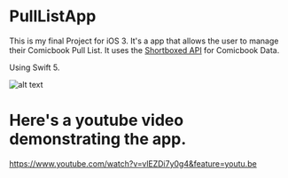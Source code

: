 # PullListApp
This is my final Project for iOS 3. It's a app that allows the user to manage their Comicbook Pull List. It uses the [Shortboxed API](https://api.shortboxed.com) for Comicbook Data.

Using Swift 5.

![alt text](https://adambazzi.co/img/pullListIcon.png "App Logo")

# Here's a youtube video demonstrating the app.

https://www.youtube.com/watch?v=vlEZDi7y0g4&feature=youtu.be
